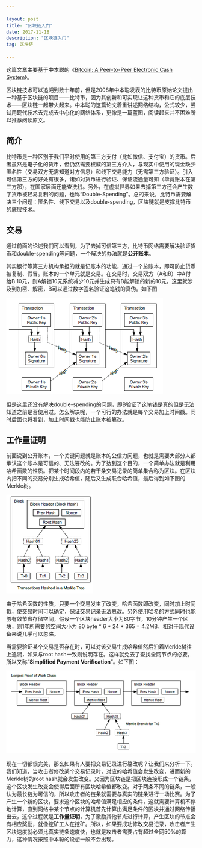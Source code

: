 ```yaml
---

layout: post
title: "区块链入门"
date: 2017-11-18
description: "区块链入门"
tag: 区块链 

---
```


   这篇文章主要基于中本聪的《[Bitcoin: A Peer-to-Peer Electronic Cash System](https://bitcoin.org/bitcoin.pdf)》。

   区块链技术可以追溯到数十年前，但是2008年中本聪发表的比特币原始论文提出一种基于区块链的项目——比特币，因为其创新和可实现让这种货币和它的底层技术——区块链一起带火起来。中本聪的这篇论文着重讲述网络结构，公式较少，尝试用现代技术去完成去中心化的网络体系，更像是一篇蓝图，阅读起来并不困难所以推荐阅读原文。

## 简介

比特币是一种区别于我们平时使用的第三方支付（比如微信、支付宝）的货币。后者虽然是电子化的货币，但仍然需要权威的第三方介入，与现实中使用的现金缺少匿名性（交易双方无需知道对方信息）和线下交易能力（无需第三方验证）。引入可信第三方的好处有很多，诸如对货币进行验证、保证流通量可知（毕竟账本在第三方那），在国家层面还能查洗钱。另外，在虚拟世界如果去掉第三方还会产生数字货币被轻易复制的问题，也称“Double-Spending”。总的来说，比特币需要解决三个问题：匿名性、线下交易以及double-spending，区块链就是支撑比特币的底层技术。

## 交易

通过前面的论述我们可以看到，为了去掉可信第三方，比特币网络需要解决验证货币和double-spending等问题，一个解决的办法就是**公开账本**。

其实银行等第三方机构承担的就是记账本的功能，通过一个总账本，即可防止货币被复制、假冒。账本的一个单元就是交易。在交易时，交易双方（A和B）中A付给B 10元，则A解锁10元系统减少10元并生成只有B能解锁的新的10元。这里就涉及到加密、解密，B可以通过数字签名验证这笔钱的真伪。如下图

![](/images/posts/blockchain/transactions.png)

但是这里还没有解决double-spending的问题，即B验证了这笔钱是真的但是无法知道之前是否使用过。怎么解决呢，一个可行的办法就是每个交易加上时间戳。同时后面也将看到，加上时间戳也能防止账本被篡改。

## 工作量证明

前面说到公开账本，一个关键问题就是账本的公信力问题，也就是需要大部分人都承认这个账本是可信的、无法篡改的。为了达到这个目的，一个简单办法就是利用哈希函数的性质。把某个时间段内的若干条交易记录的简单集合称为区块。在区块内把不同的交易分别生成哈希值，随后又生成联合哈希值，最后得到如下图的Merkle树。

![](/images/posts/blockchain/Merkle.png)

由于哈希函数的性质，只要一个交易发生了改变，哈希函数即改变，同时加上时间戳，使交易时间可以确定，保证交易记录无法篡改。另外使用哈希的方式同时也能够有效节省存储空间，假设一个区块header大小为80字节，10分钟产生一个区块，则1年所需要的空间大小为  80 byte * 6 * 24 * 365 = 4.2MB，相对于现代设备来说几乎可以忽略。

当需要验证某个交易是否存在时，可以对该交易生成哈希值然后沿着Merkle树往上追溯，如果与root hash一致则说明存在。这样就免去了查找全网节点的必要，所以又称“**Simplified Payment Verification**”。如下图：

![](/images/posts/blockchain/simplifiedPV.png)

现在一切都很完美，那么如果有人要把交易记录进行篡改呢？让我们来分析一下。我们知道，当攻击者修改某个交易记录时，对应的哈希值会发生改变，进而新的Merkle树的root hash就会发生改变。又因为区块链是把区块连接形成一个链条，这个区块发生改变会使得后面所有区块哈希值都改变。对于两条不同的链条，一般认为最长链为可信的，所以攻击者的链条就需要与真实的链条进行一场比赛。为了产生一个新的区块，要求这个区块的哈希值满足相应的条件，这就需要计算机不停地计算，直到网络中某个节点的计算机首先计算出满足条件的区块并通过网络传播出去，这个过程就是**工作量证明**，为了激励其他节点进行计算，产生区块的节点会有相应奖励，就像挖矿工人在挖矿。所以，如果要成功修改交易记录，攻击者产生区块速度就必须比真实链条速度快，也就是攻击者需要占有超过全网50%的算力，这种情况按照中本聪的设想一般不会出现。
